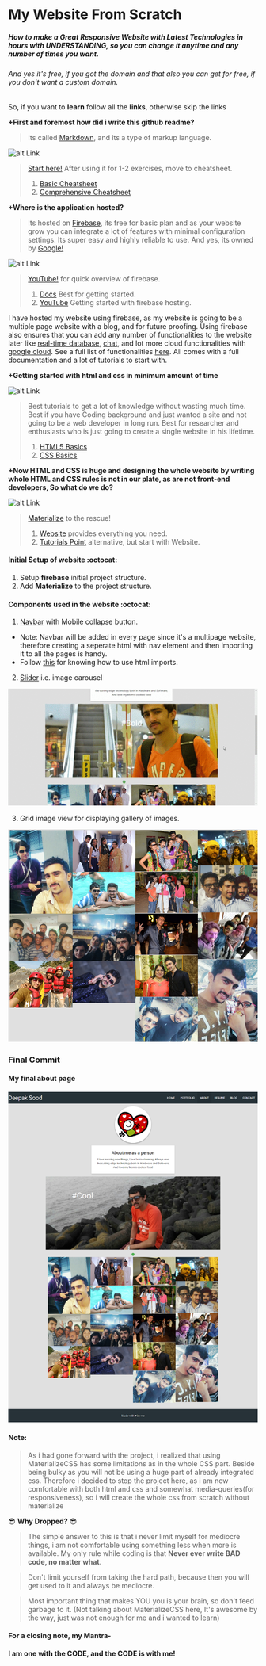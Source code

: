 My Website From Scratch
=

##### How to make a *Great Responsive* Website with Latest *Technologies* in hours with UNDERSTANDING, so you can change it anytime and any number of times you want.
###### And yes it's free, if you got the domain and that also you can get for free, if you don't want a custom domain.

So, if you want to **learn** follow all the **links**,
otherwise skip the links

**+First and foremost how did i write this github readme?**
>Its called [Markdown](https://en.wikipedia.org/wiki/Markdown), and its a type of markup language.

![alt Link](https://github.com/deepaksood619/MyWebsite/blob/master/markdown/link.jpg "Read to grow")
>[Start here!](http://www.markdowntutorial.com/)
>After using it for 1-2 exercises, move to cheatsheet.
>1. [Basic Cheatsheet](https://guides.github.com/pdfs/markdown-cheatsheet-online.pdf)
>2. [Comprehensive Cheatsheet](https://github.com/adam-p/markdown-here/wiki/Markdown-Cheatsheet)

**+Where is the application hosted?**
>Its hosted on [Firebase](https://firebase.google.com/), its free for basic plan and as your website grow you can integrate a lot of features with minimal configuration settings.
>Its super easy and highly reliable to use.
>And yes, its owned by [Google!](https://www.google.com)

![alt Link](https://github.com/deepaksood619/MyWebsite/blob/master/markdown/link.jpg "Read to grow")
>[YouTube!](https://www.youtube.com/playlist?list=PLl-K7zZEsYLmOF_07IayrTntevxtbUxDL) for quick overview of firebase.
>1. [Docs](https://firebase.google.com/docs/hosting/) Best for getting started.
>2. [YouTube](https://www.youtube.com/watch?v=meofoNuK3vo) Getting started with firebase hosting.

I have hosted my website using firebase, as my website is going to be a multiple page website with a blog, and for future proofing. Using firebase also ensures that you can add any number of functionalities to the website later like [real-time database](https://firebase.google.com/docs/database/), [chat](https://codelabs.developers.google.com/codelabs/firebase-web/#0), and lot more cloud functionalities with [google cloud](https://firebase.google.com/docs/functions/). See a full list of functionalities [here](https://firebase.google.com/features/). All comes with a full documentation and a lot of tutorials to start with.

**+Getting started with html and css in minimum amount of time**

![alt Link](https://github.com/deepaksood619/MyWebsite/blob/master/markdown/link.jpg "Read to grow")
>Best tutorials to get a lot of knowledge without wasting much time. Best if you have Coding background and just wanted a site and not going to be a web developer in long run.
>Best for researcher and enthusiasts who is just going to create a single website in his lifetime.
>1. [HTML5 Basics](https://www.youtube.com/playlist?list=PLqGj3iMvMa4KlJn1pMYPVV3eYzxJlWcON)
>2. [CSS Basics](https://www.youtube.com/playlist?list=PLqGj3iMvMa4IOmy04kDxh_hqODMqoeeCy)

**+Now HTML and CSS is huge and designing the whole website by writing whole HTML and CSS rules is not in our plate, as are not front-end developers, So what do we do?**

![alt Link](https://github.com/deepaksood619/MyWebsite/blob/master/markdown/link.jpg "Read to grow")
>[Materialize](http://materializecss.com/) to the rescue!
>1. [Website](http://materializecss.com/) provides everything you need.
>2. [Tutorials Point](http://www.tutorialspoint.com/materialize/) alternative, but start with Website.

#### Initial Setup of website :octocat:

1. Setup **firebase** initial project structure.
2. Add **Materialize** to the project structure.

#### Components used in the website :octocat:

1. [Navbar](http://materializecss.com/navbar.html) with Mobile collapse button.
  * Note: Navbar will be added in every page since it's a multipage website, therefore creating a seperate html with nav element and then importing it to all the pages is handy.
  * Follow [this](https://www.html5rocks.com/en/tutorials/webcomponents/imports/) for knowing how to use html imports.
  
2. [Slider](http://materializecss.com/media.html) i.e. image carousel

![alt Image Carousel](https://github.com/deepaksood619/MyWebsite/blob/master/markdown/image_carousel.gif "Read to grow")

3. Grid image view for displaying gallery of images.

![alt Image gallery](https://github.com/deepaksood619/MyWebsite/blob/master/markdown/image_gallery.png "Read to grow")

### Final Commit

#### My final about page

![alt Final About Page](https://github.com/deepaksood619/MyWebsite/blob/master/markdown/about.png "Read to grow")

#### Note:
>As i had gone forward with the project, i realized that using MaterializeCSS has some limitations as in the whole CSS part. Beside being bulky as you will not be using a huge part of already integrated css. Therefore i decided to stop the project here, as i am now comfortable with both html and css and somewhat media-queries(for responsiveness), so i will create the whole css from scratch without materialize

:sunglasses: **Why Dropped?** :sunglasses:
> The simple answer to this is that i never limit myself for mediocre things, i am not comfortable using something less when more is available. My only rule while coding is that **Never ever write BAD code, no matter what**.

> Don't limit yourself from taking the hard path, because then you will get used to it and always be mediocre.

> Most important thing that makes YOU you is your brain, so don't feed garbage to it. (Not talking about MaterializeCSS here, It's awesome by the way, just was not enough for me and i wanted to learn)

#### For a closing note, my Mantra-

**I am one with the CODE, and the CODE is with me!**
